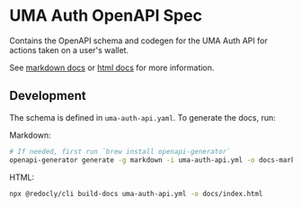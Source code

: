 # UMA Auth OpenAPI Spec

Contains the OpenAPI schema and codegen for the UMA Auth API for actions taken on a user's wallet.

See [markdown docs](./docs-markdown/README.md) or [html docs](./docs/index.html) for more information.

## Development

The schema is defined in `uma-auth-api.yaml`. To generate the docs, run:

Markdown:

```bash
# If needed, first run `brew install openapi-generator`
openapi-generator generate -g markdown -i uma-auth-api.yml -o docs-markdown
```

HTML:

```bash
npx @redocly/cli build-docs uma-auth-api.yml -o docs/index.html
```
